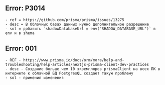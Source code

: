 ## Error: P3014
    - ref = https://github.com/prisma/prisma/issues/13275
    - desc = В Облочных базах данных нужно дополнительное разрешение
    - sol = добавить `shadowDatabaseUrl = env("SHADOW_DATABASE_URL")` в env и в shema

## Error: 001
	- REF - https://www.prisma.io/docs/orm/more/help-and-troubleshooting/help-articles/nextjs-prisma-client-dev-practices
	- desc - Создание больше чем 10 экземпляров prismaClient на всех ПК в интернете к облачной БД PostgresQL создает такую проблему
	- sol - применил изменения